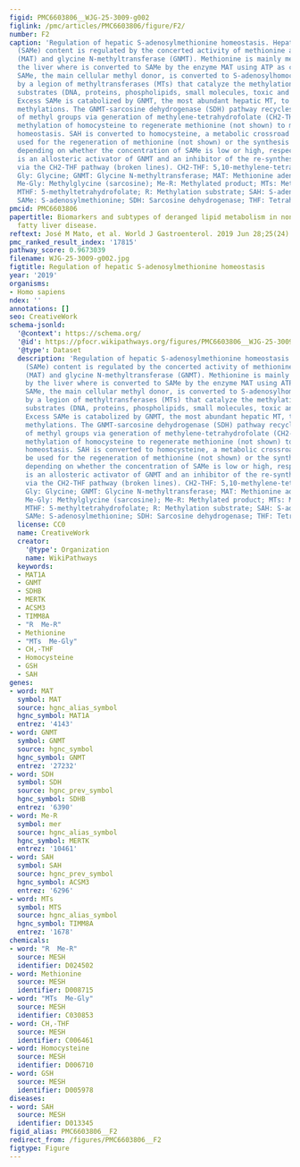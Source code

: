 ```yaml
---
figid: PMC6603806__WJG-25-3009-g002
figlink: /pmc/articles/PMC6603806/figure/F2/
number: F2
caption: 'Regulation of hepatic S-adenosylmethionine homeostasis. Hepatic S-adenosylmethionine
  (SAMe) content is regulated by the concerted activity of methionine adenosyltransferase
  (MAT) and glycine N-methyltransferase (GNMT). Methionine is mainly metabolized by
  the liver where is converted to SAMe by the enzyme MAT using ATP as co-substrate.
  SAMe, the main cellular methyl donor, is converted to S-adenosylhomocysteine (SAH)
  by a legion of methyltransferases (MTs) that catalyze the methylation of multiple
  substrates (DNA, proteins, phospholipids, small molecules, toxic and waist products).
  Excess SAMe is catabolized by GNMT, the most abundant hepatic MT, to prevent undesirable
  methylations. The GNMT-sarcosine dehydrogenase (SDH) pathway recycles the excess
  of methyl groups via generation of methylene-tetrahydrofolate (CH2-THF) and the
  methylation of homocysteine to regenerate methionine (not shown) to maintain SAMe
  homeostasis. SAH is converted to homocysteine, a metabolic crossroad that can be
  used for the regeneration of methionine (not shown) or the synthesis of glutathione
  depending on whether the concentration of SAMe is low or high, respectively. SAMe
  is an allosteric activator of GNMT and an inhibitor of the re-synthesis of methionine
  via the CH2-THF pathway (broken lines). CH2-THF: 5,10-methylene-tetrahydrofolate;
  Gly: Glycine; GNMT: Glycine N-methyltransferase; MAT: Methionine adenosyltransferase;
  Me-Gly: Methylglycine (sarcosine); Me-R: Methylated product; MTs: Methyltransferases;
  MTHF: 5-methyltetrahydrofolate; R: Methylation substrate; SAH: S-adenosylhomocysteine;
  SAMe: S-adenosylmethionine; SDH: Sarcosine dehydrogenase; THF: Tetrahydrofolate.'
pmcid: PMC6603806
papertitle: Biomarkers and subtypes of deranged lipid metabolism in non-alcoholic
  fatty liver disease.
reftext: José M Mato, et al. World J Gastroenterol. 2019 Jun 28;25(24):3009-3020.
pmc_ranked_result_index: '17815'
pathway_score: 0.9673039
filename: WJG-25-3009-g002.jpg
figtitle: Regulation of hepatic S-adenosylmethionine homeostasis
year: '2019'
organisms:
- Homo sapiens
ndex: ''
annotations: []
seo: CreativeWork
schema-jsonld:
  '@context': https://schema.org/
  '@id': https://pfocr.wikipathways.org/figures/PMC6603806__WJG-25-3009-g002.html
  '@type': Dataset
  description: 'Regulation of hepatic S-adenosylmethionine homeostasis. Hepatic S-adenosylmethionine
    (SAMe) content is regulated by the concerted activity of methionine adenosyltransferase
    (MAT) and glycine N-methyltransferase (GNMT). Methionine is mainly metabolized
    by the liver where is converted to SAMe by the enzyme MAT using ATP as co-substrate.
    SAMe, the main cellular methyl donor, is converted to S-adenosylhomocysteine (SAH)
    by a legion of methyltransferases (MTs) that catalyze the methylation of multiple
    substrates (DNA, proteins, phospholipids, small molecules, toxic and waist products).
    Excess SAMe is catabolized by GNMT, the most abundant hepatic MT, to prevent undesirable
    methylations. The GNMT-sarcosine dehydrogenase (SDH) pathway recycles the excess
    of methyl groups via generation of methylene-tetrahydrofolate (CH2-THF) and the
    methylation of homocysteine to regenerate methionine (not shown) to maintain SAMe
    homeostasis. SAH is converted to homocysteine, a metabolic crossroad that can
    be used for the regeneration of methionine (not shown) or the synthesis of glutathione
    depending on whether the concentration of SAMe is low or high, respectively. SAMe
    is an allosteric activator of GNMT and an inhibitor of the re-synthesis of methionine
    via the CH2-THF pathway (broken lines). CH2-THF: 5,10-methylene-tetrahydrofolate;
    Gly: Glycine; GNMT: Glycine N-methyltransferase; MAT: Methionine adenosyltransferase;
    Me-Gly: Methylglycine (sarcosine); Me-R: Methylated product; MTs: Methyltransferases;
    MTHF: 5-methyltetrahydrofolate; R: Methylation substrate; SAH: S-adenosylhomocysteine;
    SAMe: S-adenosylmethionine; SDH: Sarcosine dehydrogenase; THF: Tetrahydrofolate.'
  license: CC0
  name: CreativeWork
  creator:
    '@type': Organization
    name: WikiPathways
  keywords:
  - MAT1A
  - GNMT
  - SDHB
  - MERTK
  - ACSM3
  - TIMM8A
  - "R  Me-R"
  - Methionine
  - "MTs  Me-Gly"
  - CH,-THF
  - Homocysteine
  - GSH
  - SAH
genes:
- word: MAT
  symbol: MAT
  source: hgnc_alias_symbol
  hgnc_symbol: MAT1A
  entrez: '4143'
- word: GNMT
  symbol: GNMT
  source: hgnc_symbol
  hgnc_symbol: GNMT
  entrez: '27232'
- word: SDH
  symbol: SDH
  source: hgnc_prev_symbol
  hgnc_symbol: SDHB
  entrez: '6390'
- word: Me-R
  symbol: mer
  source: hgnc_alias_symbol
  hgnc_symbol: MERTK
  entrez: '10461'
- word: SAH
  symbol: SAH
  source: hgnc_prev_symbol
  hgnc_symbol: ACSM3
  entrez: '6296'
- word: MTs
  symbol: MTS
  source: hgnc_alias_symbol
  hgnc_symbol: TIMM8A
  entrez: '1678'
chemicals:
- word: "R  Me-R"
  source: MESH
  identifier: D024502
- word: Methionine
  source: MESH
  identifier: D008715
- word: "MTs  Me-Gly"
  source: MESH
  identifier: C030853
- word: CH,-THF
  source: MESH
  identifier: C006461
- word: Homocysteine
  source: MESH
  identifier: D006710
- word: GSH
  source: MESH
  identifier: D005978
diseases:
- word: SAH
  source: MESH
  identifier: D013345
figid_alias: PMC6603806__F2
redirect_from: /figures/PMC6603806__F2
figtype: Figure
---
```

